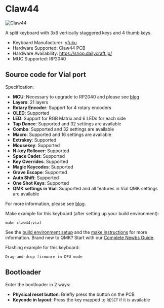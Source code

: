 # Claw44

![Claw44](https://assets.st-note.com/production/uploads/images/135718401/rectangle_large_type_2_d21fc52b6de4c4c14190d6a1ab387e15.jpeg?width=1200)

A split keyboard with 3x6 vertically staggered keys and 4 thumb keys.

* Keyboard Manufacturer: [yfuku](https://github.com/yfuku)
* Hardware Supported: Claw44 PCB
* Hardware Availability: https://shop.dailycraft.jp/
* MUC Supported: RP2040

## Source code for Vial port

Specification:
* **MCU**: Necessary to upgrade to RP2040 and please see [blog](https://note.com/nekoyamaou/n/n1f1c29d85832)
* **Layers**: 21 layers
* **Rotary Encoder**: Support for 4 rotary encoders
* **OLED**: Supported
* **LED**: Support for RGB Matrix and 6 LEDs for each side
* **Tap Dance**: Supported and 32 settings are available
* **Combo**: Supported and 32 settings are available
* **Macro**: Supported and 16 settings are available
* **Extrakey**: Supported
* **Mousekey**: Supported
* **N-key Rollover**: Supported
* **Space Cadet**: Supported
* **Key Overrides**: Supported
* **Magic Keycodes**: Supported
* **Grave Escape**: Supported
* **Auto Shift**: Supported
* **One Shot Keys**: Supported
* **QMK settings in Vial**:  Supported and all features in Vial QMK settings are available

For more information, please see [blog](https://note.com/nekoyamaou/n/n671948beb4d8).

Make example for this keyboard (after setting up your build environment):

    make claw44:vial

See the [build environment setup](https://docs.qmk.fm/#/getting_started_build_tools) and the [make instructions](https://docs.qmk.fm/#/getting_started_make_guide) for more information. Brand new to QMK? Start with our [Complete Newbs Guide](https://docs.qmk.fm/#/newbs).

Flashing example for this keyboard:

    Drag-and-drop firmware in DFU mode

## Bootloader

Enter the bootloader in 2 ways:

* **Physical reset button**: Briefly press the button on the PCB
* **Keycode in layout**: Press the key mapped to `RESET` if it is available
